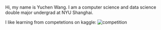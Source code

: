 Hi, my name is Yuchen Wang. I am a computer science and data science double major undergrad at NYU Shanghai.

I like learning from competetions on kaggle: 
![competition](https://road-to-kaggle-grandmaster.vercel.app/api/badges/{zacchaeus}/competition/light)
